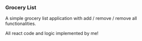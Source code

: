 ### Grocery List

A simple grocery list application with add / remove / remove all functionalities.

All react code and logic implemented by me!